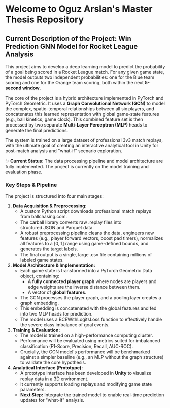 # Welcome to Oguz Arslan's Master Thesis Repository

## Current Description of the Project: Win Prediction GNN Model for Rocket League Analysis

This project aims to develop a deep learning model to predict the probability of a goal being scored in a Rocket League match. For any given game state, the model outputs two independent probabilities: one for the Blue team scoring and one for the Orange team scoring, both within the next **5-second window**.

The core of the project is a hybrid architecture implemented in PyTorch and PyTorch Geometric. It uses a **Graph Convolutional Network (GCN)** to model the complex, spatio-temporal relationships between all six players, and concatenates this learned representation with global game-state features (e.g., ball kinetics, game clock). This combined feature set is then processed by two separate **Multi-Layer Perceptron (MLP)** heads to generate the final predictions.

The system is trained on a large dataset of professional 3v3 match replays, with the ultimate goal of creating an interactive analytical tool in Unity for post-match analysis and "what-if" scenario exploration.

:sparkles: **Current Status:** The data processing pipeline and model architecture are fully implemented. The project is currently on the model training and evaluation phase.

### **Key Steps & Pipeline**

The project is structured into four main stages:

1. **Data Acquisition & Preprocessing:**
   * A custom Python script downloads professional match replays from ballchasing.com.
   * The carball library converts raw .replay files into structured JSON and Parquet data.
   * A robust preprocessing pipeline cleans the data, engineers new features (e.g., player forward vectors, boost pad timers), normalizes all features to a \[0, 1\] range using game-defined bounds, and generates the target labels.
   * The final output is a single, large .csv file containing millions of labeled game states.
2. **Model Architecture & Implementation:**
   * Each game state is transformed into a PyTorch Geometric Data object, containing:
     * A **fully connected player graph** where nodes are players and edge weights are the inverse distance between them.
     * A vector of **global features**.
   * The GCN processes the player graph, and a pooling layer creates a graph embedding.
   * This embedding is concatenated with the global features and fed into two MLP heads for prediction.
   * The model uses a BCEWithLogitsLoss function to effectively handle the severe class imbalance of goal events.
3. **Training & Evaluation:**
   * The model is trained on a high-performance computing cluster.
   * Performance will be evaluated using metrics suited for imbalanced classification (F1-Score, Precision, Recall, AUC-ROC).
   * Crucially, the GCN model's performance will be benchmarked against a simpler baseline (e.g., an MLP without the graph structure) to validate the core hypothesis.
4. **Analytical Interface (Prototype):**
   * A prototype interface has been developed in **Unity** to visualize replay data in a 3D environment.
   * It currently supports loading replays and modifying game state parameters.
   * **Next Step:** Integrate the trained model to enable real-time prediction updates for "what-if" analysis.
